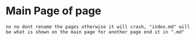 # Main Page of page

`no no dont rename the pages otherwise it will crash, "index.md" will be what is shown on the main page for another page end it in ".md"`

